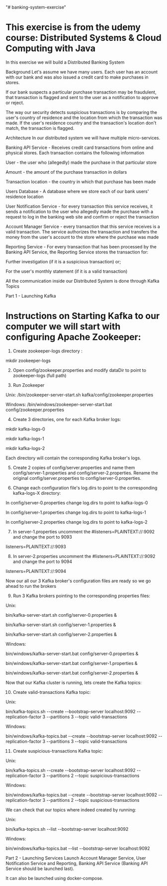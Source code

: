 "# banking-system-exercise"
# This exercise is from the udemy course: Distributed Systems & Cloud Computing with Java

In this exercise we will build a Distributed Banking System

Background
Let's assume we have many users. Each user has an account with our bank and was also issued a credit card to make purchases in stores.

If our bank suspects a particular purchase transaction may be fraudulent, that transaction is flagged and sent to the user as a notification to approve or reject.

The way our security detects suspicious transactions is by comparing the user's country of residence and the location from which the transaction was made. If the user's residence country and the transaction's location don't match, the transaction is flagged.

Architecture
In our distributed system we will have multiple micro-services.

Banking API Service - Receives credit card transactions from online and physical stores. Each transaction contains the following information

User - the user who (allegedly) made the purchase in that particular store

Amount - the amount of the purchase transaction in dollars

Transaction location - the country in which that purchase has been made

Users Database - A database where we store each of our bank users' residence location

User Notification Service - for every transaction this service receives, it sends a notification to the user who allegedly made the purchase with a request to log in the banking web site and confirm or reject the transaction

Account Manager Service - every transaction that this service receives is a valid transaction. The service authorizes the transaction and transfers the money from the user's account to the store where the purchase was made

Reporting Service - For every transaction that has been processed by the Banking API Service, the Reporting Service stores the transaction for:

Further investigation (if it is a suspicious transaction) or;

For the user's monthly statement (if it is a valid transaction)

All the communication inside our Distributed System is done through Kafka Topics


Part 1 - Launching Kafka
# Instructions on Starting Kafka to our computer we will start with configuring Apache Zookeeper:

1. Create zookeeper-logs directory :

mkdir zookeeper-logs

2. Open config/zookeeper.properties and modify dataDir to point to zookeeper-logs (full path)

3. Run Zookeeper

Unix: /bin/zookeeper-server-start.sh kafka/config/zookeeper.properties

Windows: /bin/windows/zookeeper-server-start.bat config/zookeeper.properties

4. Create 3 directories, one for each Kafka broker logs:

mkdir kafka-logs-0

mkdir kafka-logs-1

mkdir kafka-logs-2

Each directory will contain the corresponding Kafka broker's logs.

5. Create 2 copies of  config/server.properties and name them config/server-1.properties and config/server-2.properties. Rename the original config/server.properties to config/server-0.properties.

6. Change each configuration file's log.dirs to point to the corresponding kafka-logs-X directory:

In config/server-0.properties change log.dirs  to point to kafka-logs-0

In config/server-1.properties change log.dirs  to point to kafka-logs-1

In config/server-2.properties change log.dirs  to point to kafka-logs-2

7. In server-1.properties uncomment the #listeners=PLAINTEXT://:9092 and change the port to 9093

listeners=PLAINTEXT://:9093

8. In server-2.properties uncomment the #listeners=PLAINTEXT://:9092 and change the port to 9094

listeners=PLAINTEXT://:9094



Now our all our 3 Kafka broker's configuration files are ready so we go ahead to run the brokers

9. Run 3 Kafka brokers pointing to the corresponding properties files:

Unix:

bin/kafka-server-start.sh config/server-0.properties &

bin/kafka-server-start.sh config/server-1.properties &

bin/kafka-server-start.sh config/server-2.properties &

Windows:

bin/windows/kafka-server-start.bat config/server-0.properties &

bin/windows/kafka-server-start.bat config/server-1.properties &

bin/windows/kafka-server-start.bat config/server-2.properties &

Now that our Kafka cluster is running, lets create the Kafka topics:

10. Create valid-transactions Kafka topic:

Unix:

bin/kafka-topics.sh --create --bootstrap-server localhost:9092 --replication-factor 3 --partitions 3 --topic valid-transactions

Windows:

bin/windows/kafka-topics.bat --create --bootstrap-server localhost:9092 --replication-factor 3 --partitions 3 --topic valid-transactions

11. Create suspicious-transactions Kafka topic:

Unix:

bin/kafka-topics.sh --create --bootstrap-server localhost:9092 --replication-factor 3 --partitions 2 --topic suspicious-transactions

Windows:

bin/windows/kafka-topics.bat --create --bootstrap-server localhost:9092 --replication-factor 3 --partitions 2 --topic suspicious-transactions



We can check that our topics where indeed created by running:

Unix:

bin/kafka-topics.sh --list --bootstrap-server localhost:9092

Windows:

bin/windows/kafka-topics.bat --list --bootstrap-server localhost:9092

Part 2 - Launching Services
Launch Account Manager Service, User Notification Service and Reporting, Banking API Service (Banking API Service should be launched last).

It can also be launched using docker-compose.